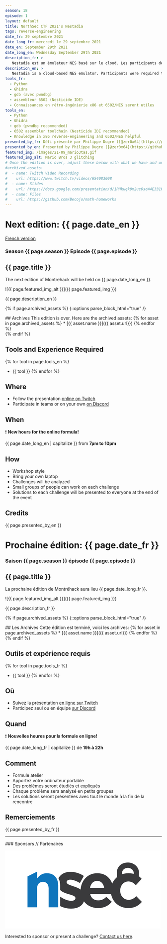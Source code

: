 ```yaml
---
season: 18
episode: 1
layout: default
title: NorthSec CTF 2021's Nestadia
tags: reverse-engineering
date_fr: 29 septembre 2021
date_long_fr: mercredi le 29 septembre 2021
date_en: September 29th 2021
date_long_en: Wednesday September 29th 2021
description_fr: >
   Nestadia est un émulateur NES basé sur le cloud. Les participants devaient le reverser pour trouver des vulnérabilités, ainsi qu'une porte dérobée et les exploiter. La séquence de défis se conclue avec un exploit dans le jeu style [TAS](https://www.urbandictionary.com/define.php?term=tas) sur un ROM maison. C'est un défi épicé :hot_pepper: :hot_pepper: :hot_pepper: :hot_pepper:
description_en: >
   Nestadia is a cloud-based NES emulator. Participants were required to reverse it to find and exploit vulnerabilities and a backdoor. The track ends up with a [TAS](https://www.urbandictionary.com/define.php?term=tas)-like in-game exploit of a custom ROM file. This is a spicy challenge :hot_pepper: :hot_pepper: :hot_pepper: :hot_pepper:
tools_fr:
  - Python
  - Ghidra
  - gdb (avec pwndbg)
  - assembleur 6502 (Nesticide IDE)
  - Connaissances en rétro-ingénierie x86 et 6502/NES seront utiles
tools_en:
  - Python
  - Ghidra
  - gdb (pwndbg recommended)
  - 6502 assembler toolchain (Nesticide IDE recommended)
  - Knowledge in x86 reverse-engineering and 6502/NES helpful
presented_by_fr: Défi présenté par Philippe Dugre ([@zer0x64](https://github.com/zer0x64)) et Alexandre Beaulieu ([@alxbl](https://twitter.com/alxbl_sec)). Créé pour [NorthSec 2021](https://nsec.io/) ([@NorthSec_io](https://twitter.com/northsec_io)).
presented_by_en: Presented by Philippe Dugre ([@zer0x64](https://github.com/zer0x64)) and Alexandre Beaulieu ([@alxbl](https://twitter.com/alxbl_sec)). Made for [NorthSec 2021](https://nsec.io/) ([@NorthSec_io](https://twitter.com/northsec_io)).
featured_img: /images/21-09_mario3tas.gif
featured_img_alt: Mario Bros 3 glitching
# Once the edition is over, adjust these below with what we have and uncomment
#archived_assets:
#  - name: Twitch Video Recording
#    url: https://www.twitch.tv/videos/654083008
#  - name: Slides
#    url: https://docs.google.com/presentation/d/1PHkuqk0m2ucOsoW4E331F965g9PFOz75Ci5-RLQpGAM/edit#slide=id.g89ba1ca4f6_0_211
#  - name: Files
#    url: https://github.com/Becojo/math-homeworks
---
```


# Next edition: {{ page.date_en }}
[French version](#french)

### Season {{ page.season }} Episode {{ page.episode }}

## {{ page.title }}

The next edition of Montrehack will be held on {{ page.date_long_en }}.

![{{ page.featured_img_alt }}]({{ page.featured_img }})

{{ page.description_en }}

{% if page.archived_assets %}
{::options parse_block_html="true" /}
<div class="archives">
## Archives
This edition is over. Here are the archived assets:
{% for asset in page.archived_assets %}
* [{{ asset.name }}]({{ asset.url}})
{% endfor %}
</div>
{% endif %}

## Tools and Experience Required

{% for tool in page.tools_en %}
* {{ tool }}
{% endfor %}

## Where

* Follow the presentation [online on Twitch](https://twitch.tv/montrehack/)
* Participate in teams or on your own [on Discord](https://discord.gg/4qfFwPX)

## When

:heavy_exclamation_mark: **New hours for the online formula!**

{{ page.date_long_en | capitalize }} from **7pm to 10pm**

## How

* Workshop style
* Bring your own laptop
* Challenges will be analyzed
* Small groups of people can work on each challenge
* Solutions to each challenge will be presented to everyone at the end of the event

## Credits

{{ page.presented_by_en }}

<a id="french"></a>

# Prochaine édition: {{ page.date_fr }}

### Saison {{ page.season }} épisode {{ page.episode }}

## {{ page.title }}

La prochaine édition de Montréhack aura lieu {{ page.date_long_fr }}.

![{{ page.featured_img_alt }}]({{ page.featured_img }})

{{ page.description_fr }}

{% if page.archived_assets %}
{::options parse_block_html="true" /}
<div class="archives">
## Les Archives
Cette édition est terminé, voici les archives:
{% for asset in page.archived_assets %}
* [{{ asset.name }}]({{ asset.url}})
{% endfor %}
</div>
{% endif %}

## Outils et expérience requis

{% for tool in page.tools_fr %}
* {{ tool }}
{% endfor %}

## Où

* Suivez la présentation [en ligne sur Twitch](https://twitch.tv/montrehack/)
* Participez seul ou en équipe [sur Discord](https://discord.gg/4qfFwPX)

## Quand

:heavy_exclamation_mark: **Nouvelles heures pour la formule en ligne!**

{{ page.date_long_fr | capitalize }} de **19h à 22h**

## Comment

* Formule atelier
* Apportez votre ordinateur portable
* Des problèmes seront étudiés et expliqués
* Chaque problème sera analysé en petits groupes
* Les solutions seront présentées avec tout le monde à la fin de la rencontre

## Remerciements

{{ page.presented_by_fr }}

<hr/>
### Sponsors // Partenaires

[![NorthSec](/images/nsec_logo.png)](https://nsec.io/)

Interested to sponsor or present a challenge? [Contact us here](https://docs.google.com/forms/d/e/1FAIpQLSecc0vfe3pIwMJjIBCYW4G43ZwtagwVESu_qHKnglnBc3R3ww/viewform?usp=sf_link).
